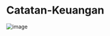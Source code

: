 # Catatan-Keuangan

![image](https://user-images.githubusercontent.com/92506120/182071473-03c099d4-0a90-48e5-aac4-250e7249da2b.png)
